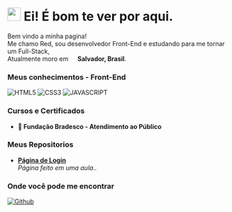 <h1>
  <img src="https://emojis.slackmojis.com/emojis/images/1531849430/4246/blob-sunglasses.gif?1531849430" width="30"/>
  Ei! É bom te ver por aqui.
</h1>

<p>
  Bem vindo a minha pagina!</br>
  Me chamo Red, sou desenvolvedor Front-End e estudando para me tornar um Full-Stack,</br>
  Atualmente moro em <img src="https://cdn-icons-png.flaticon.com/512/197/197386.png" width="13"/> <b>Salvador, Brasil</b>. </p>

<h3>
  Meus conhecimentos - Front-End
</h3>

<p>
  <img alt="HTML5" src="https://img.shields.io/badge/HTML5-E34F26?style=for-the-badge&logo=html5&logoColor=white" />
  <img alt="CSS3" src="https://img.shields.io/badge/CSS3-1572B6?style=for-the-badge&logo=css3&logoColor=white" />
  <img alt="JAVASCRIPT" src="https://img.shields.io/badge/JavaScript-323330?style=for-the-badge&logo=javascript&logoColor=F7DF1E" />
</p>

<h3>
  Cursos e Certificados
</h3>

<ul>
  <li>
<!--     <a href="https://cdn.discordapp.com/attachments/864484865663827969/1015156752465022977/unknown.png"> -->
      <b>
        📃 Fundação Bradesco - Atendimento ao Público
      </b>
    </a>
    <br/>
  </li>
</ul>

<h3>
  Meus Repositorios
</h3>

<ul>
  <li>
    <a href="https://github.com/redqqw/Login-page">
      <b>
        Página de Login
      </b>
    </a>
    <br/>
    <i>
      Página feito em uma aula..
    </i>
  </li>
</ul>

<h3>
  Onde você pode me encontrar
</h3>

<p>
  <a href="https://github.com/redqqw">
    <img alt="Github" src="https://img.shields.io/badge/GitHub-%2312100E.svg?&style=for-the-badge&logo=Github&logoColor=white" />
  </a>
</p>
